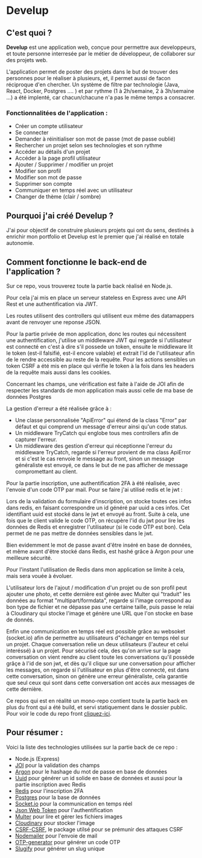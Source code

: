 # Develup

## C'est quoi ?

**Develup** est une application web, conçue pour permettre aux developpeurs, et toute personne interresée par le métier de développeur, de collaborer sur des projets web.

L'application permet de poster des projets dans le but de trouver des personnes pour le réaliser à plusieurs, et, il permet aussi de facon réciproque d'en chercher. Un système de filtre par technologie (Java, React, Docker, Postgres .... ) et par rythme (1 à 2h/semaine, 2 à 3h/semaine ...) a été implenté, car chacun/chacune n'a pas le même temps a consacrer.

### Fonctionnalitées de l'application :

- Créer un compte utilisateur
- Se connecter
- Demander à réinitialiser son mot de passe (mot de passe oublié)
- Rechercher un projet selon ses technologies et son rythme
- Accéder au détails d'un projet
- Accéder à la page profil utilisateur
- Ajouter / Supprimer / modifier un projet
- Modifier son profil
- Modifier son mot de passe
- Supprimer son compte
- Communiquer en temps réel avec un utilisateur
- Changer de thème (clair / sombre)

## Pourquoi j'ai créé Develup ?

J'ai pour objectif de construire plusieurs projets qui ont du sens, destinés à enrichir mon portfolio et Develup est le premier que j'ai réalisé en totale autonomie.

## Comment fonctionne le back-end de l'application ?

Sur ce repo, vous trouverez toute la partie back réalisé en Node.js.

Pour cela j'ai mis en place un serveur stateless en Express avec une API Rest et une authentification via JWT.

Les routes utilisent des controllers qui utilisent eux même des datamappers avant de renvoyer une reponse JSON.

Pour la partie privée de mon application, donc les routes qui nécessitent une authentification, j'utilise un middleware JWT qui regarde si l'utilisateur est connecté en c'est à dire s'il possede un token, ensuite le middleware lit le token (est-il falsifié, est-il encore valable) et extrait l'id de l'utilisateur afin de le rendre accessible au reste de la requête. Pour les actions sensibles un token CSRF a été mis en place qui vérifie le token à la fois dans les headers de la requête mais aussi dans les cookies.

Concernant les champs, une vérification est faite à l'aide de JOI afin de respecter les standards de mon application mais aussi celle de ma base de données Postgres

La gestion d'erreur a été réalisée grâce à :

- Une classe personnalisée "ApiError" qui étend de la class "Error" par défaut et qui comprend un message d'erreur ainsi qu'un code status.
- Un middleware TryCatch qui englobe tous mes controllers afin de capturer l'erreur.
- Un middleware des gestion d'erreur qui réceptionne l'erreur du middleware TryCatch, regarde si l'erreur provient de ma class ApiError et si c'est le cas renvoie le message au front, sinon un message généraliste est envoyé, ce dans le but de ne pas afficher de message compromettant au client.

Pour la partie inscription, une authentification 2FA à été réalisée, avec l'envoie d'un code OTP par mail. Pour se faire j'ai utilisé redis et le jwt :

Lors de la validation du formulaire d'inscription, on stocke toutes ces infos dans redis, en faisant correspondre un id généré par uuid a ces infos. Cet identifiant uuid est stocké dans le jwt et envoyé au front. Suite à cela, une fois que le client valide le code OTP, on récupère l'id du jwt pour lire les données de Redis et enregistrer l'utilisateur (si le code OTP est bon). Cela permet de ne pas mettre de données sensibles dans le jwt.

Bien evidemment le mot de passe avant d'être inséré en base de données, et même avant d'être stocké dans Redis, est hashé grâce à Argon pour une meilleure sécurité.

Pour l'instant l'utilisation de Redis dans mon application se limite à cela, mais sera vouée à évoluer.

L'utilisateur lors de l'ajout / modification d'un projet ou de son profil peut ajouter une photo, et cette dernière est gérée avec Multer qui "traduit" les données au format "multipart/formdata", regarde si l'image correspond au bon type de fichier et ne dépasse pas une certaine taille, puis passe le relai à Cloudinary qui stocke l'image et génère une URL que l'on stocke en base de donnés.

Enfin une communication en temps réel est possible grâce au websoket (socket.io) afin de permettre au utilisateurs d"échanger en temps réel sur un projet. Chaque conversation relie un deux utilisateurs (l'auteur et celui interéssé) à un projet. Pour sécurisé cela, des qu'on arrive sur la page conversation on vient rendre au client toute les conversations qu'il possède grâçe à l'id de son jwt, et dès qu'il clique sur une conversation pour afficher les messages, on regarde si l'utilisateur en plus d'être connecté, est dans cette conversation, sinon on génère une erreur généraliste, cela garantie que seul ceux qui sont dans cette conversation ont accès aux messages de cette dernière.

Ce repos qui est en réalité un mono-repo contient toute la partie back en plus du front qui a été build, et servi statiquement dans le dossier public. Pour voir le code du repo front [cliquez-ici](https://github.com/PeterLeSouchu/Develup-front).

## Pour résumer :

Voici la liste des technologies utilisées sur la partie back de ce repo :

- Node.js (Express)
- [JOI](https://www.npmjs.com/package/joi) pour la validation des champs
- [Argon](https://www.npmjs.com/package/argon2) pour le hashage du mot de passe en base de données
- [Uuid](https://www.npmjs.com/package/uuid) pour générer un id solide en base de données et aussi pour la partie inscription avec Redis
- [Redis](https://www.npmjs.com/package/ioredis) pour l'inscription 2FA
- [Postgres](https://www.npmjs.com/package/pg) pour la base de données
- [Socket.io](https://www.npmjs.com/package/socket.io) pour la communication en temps réel
- [Json Web Token](https://www.npmjs.com/package/jsonwebtoken) pour l'authentification
- [Multer](https://www.npmjs.com/package/multer) pour lire et gérer les fichiers images
- [Cloudinary](https://www.npmjs.com/package/cloudinary) pour stocker l'image
- [CSRF-CSRF](https://www.npmjs.com/package/csrf-csrf), le package utilsé pour se prémunir des attaques CSRF
- [Nodemailer](https://www.npmjs.com/package/nodemailer) pour l'envoie de mail
- [OTP-generator](https://www.npmjs.com/package/otp-generator) pour générer un code OTP
- [Slugify](https://www.npmjs.com/package/slugify) pour générer un slug unique
